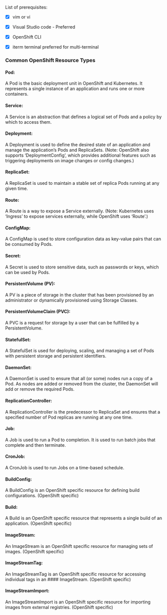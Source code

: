 List of prerequisites:
- [x] vim or vi 
- [x] Visual Studio code - Preferred
- [x] OpenShift CLI 
- [x] iterm terminal preferred for multi-terminal 


### Common OpenShift Resource Types

#### Pod:
A Pod is the basic deployment unit in OpenShift and Kubernetes. It represents a single instance of an application and runs one or more containers.
#### Service:
A Service is an abstraction that defines a logical set of Pods and a policy by which to access them.
#### Deployment:
A Deployment is used to define the desired state of an application and manage the application’s Pods and ReplicaSets.
(Note: OpenShift also supports ‘DeploymentConfig’, which provides additional features such as triggering deployments on image changes or config changes.)
#### ReplicaSet:
A ReplicaSet is used to maintain a stable set of replica Pods running at any given time.
#### Route:
A Route is a way to expose a Service externally.
(Note: Kubernetes uses ‘Ingress’ to expose services externally, while OpenShift uses ‘Route’.)
#### ConfigMap:
A ConfigMap is used to store configuration data as key-value pairs that can be consumed by Pods.
#### Secret:
A Secret is used to store sensitive data, such as passwords or keys, which can be used by Pods.
#### PersistentVolume (PV):
A PV is a piece of storage in the cluster that has been provisioned by an administrator or dynamically provisioned using Storage Classes.
#### PersistentVolumeClaim (PVC):
A PVC is a request for storage by a user that can be fulfilled by a PersistentVolume.
#### StatefulSet:
A StatefulSet is used for deploying, scaling, and managing a set of Pods with persistent storage and persistent identifiers.
#### DaemonSet:
A DaemonSet is used to ensure that all (or some) nodes run a copy of a Pod. As nodes are added or removed from the cluster, the DaemonSet will add or remove the required Pods.
#### ReplicationController:
A ReplicationController is the predecessor to ReplicaSet and ensures that a specified number of Pod replicas are running at any one time.
#### Job:
A Job is used to run a Pod to completion. It is used to run batch jobs that complete and then terminate.
#### CronJob:
A CronJob is used to run Jobs on a time-based schedule.
#### BuildConfig:
A BuildConfig is an OpenShift specific resource for defining build configurations. (OpenShift specific)
#### Build:
A Build is an OpenShift specific resource that represents a single build of an application. (OpenShift specific)
#### ImageStream:
An ImageStream is an OpenShift specific resource for managing sets of images. (OpenShift specific)
#### ImageStreamTag:
An ImageStreamTag is an OpenShift specific resource for accessing individual tags in an #### ImageStream. (OpenShift specific)
#### ImageStreamImport:
An ImageStreamImport is an OpenShift specific resource for importing images from external registries. (OpenShift specific)


